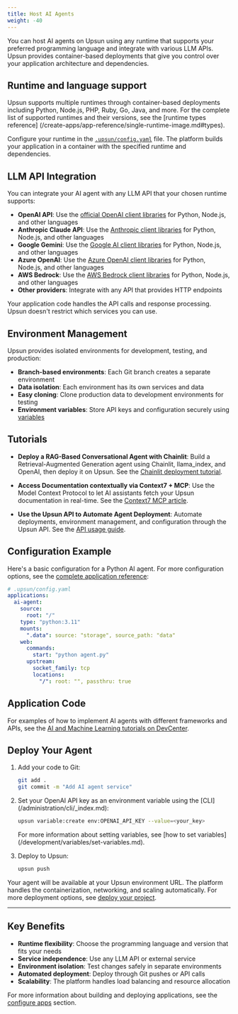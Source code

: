 ```yaml
---
title: Host AI Agents
weight: -40
---
```


You can host AI agents on Upsun using any runtime that supports your preferred
programming language and integrate with various LLM APIs. Upsun provides
container-based deployments that give you control over your application
architecture and dependencies.

## Runtime and language support

Upsun supports multiple runtimes through container-based deployments including
Python, Node.js, PHP, Ruby, Go, Java, and more. For the complete list of
supported runtimes and their versions, see the [runtime types reference]
(/create-apps/app-reference/single-runtime-image.md#types).

Configure your runtime in the [`.upsun/config.yaml`](/learn/overview/yaml/yaml-structure.md)
 file.
The platform builds your application in a container with the specified runtime
and dependencies.

## LLM API Integration

You can integrate your AI agent with any LLM API that your chosen runtime supports:

- **OpenAI API**: Use the [official OpenAI client libraries](https://platform.openai.com/docs/libraries) 
for Python, Node.js, and other languages
- **Anthropic Claude API**: Use the [Anthropic client libraries](https://docs.anthropic.com/en/docs/getting-started-with-the-api) for Python,
Node.js, and other languages
- **Google Gemini**: Use the [Google AI client libraries](https://ai.google.dev/docs)
for Python, Node.js, and other languages
- **Azure OpenAI**: Use the [Azure OpenAI client libraries](https://learn.microsoft.com/en-us/azure/ai-services/openai/) for Python,
Node.js, and other languages
- **AWS Bedrock**: Use the [AWS Bedrock client libraries](https://docs.aws.amazon.com/bedrock/) for Python, Node.js, and other languages
- **Other providers**: Integrate with any API that provides HTTP endpoints

Your application code handles the API calls and response processing. Upsun doesn't
restrict which services you can use.

## Environment Management

Upsun provides isolated environments for development, testing, and production:

- **Branch-based environments**: Each Git branch creates a separate environment
- **Data isolation**: Each environment has its own services and data
- **Easy cloning**: Clone production data to development environments for testing
- **Environment variables**: Store API keys and configuration securely using
[variables](/development/variables/_index.md)

## Tutorials

- **Deploy a RAG-Based Conversational Agent with Chainlit**: Build a Retrieval-Augmented
Generation agent using Chainlit, llama_index, and OpenAI, then deploy it on Upsun.
See the [Chainlit deployment tutorial](https://devcenter.upsun.com/posts/deploying-chainlit-with-rag/).

- **Access Documentation contextually via Context7 + MCP**: Use the Model Context
Protocol to let AI assistants fetch your Upsun documentation in real-time. See the
[Context7 MCP article](https://devcenter.upsun.com/posts/context7-mcp/).

- **Use the Upsun API to Automate Agent Deployment**: Automate deployments, environment
management, and configuration through the Upsun API. See the
[API usage guide](https://devcenter.upsun.com/posts/using-the-upsun-api/).

## Configuration Example

Here's a basic configuration for a Python AI agent. For more configuration
options, see the [complete application reference](/create-apps/app-reference/single-runtime-image.md):

```yaml
# .upsun/config.yaml
applications:
  ai-agent:
    source:
      root: "/"
    type: "python:3.11"
    mounts:
      ".data": source: "storage", source_path: "data"
    web:
      commands:
        start: "python agent.py"
      upstream:
        socket_family: tcp
        locations:
          "/": root: "", passthru: true
```

## Application Code

For examples of how to implement AI agents with different frameworks and APIs,
see the [AI and Machine Learning tutorials on DevCenter](https://devcenter.upsun.com/posts/?utm_source=docs&utm_medium=ai-agent&utm_campaign=tutorials).

## Deploy Your Agent

1. Add your code to Git:

   ```bash
   git add .
   git commit -m "Add AI agent service"
   ```

2. Set your OpenAI API key as an environment variable using the [CLI]
(/administration/cli/_index.md):

   ```bash
   upsun variable:create env:OPENAI_API_KEY --value=<your_key>
   ```

   For more information about setting variables, see [how to set variables]
   (/development/variables/set-variables.md).

3. Deploy to Upsun:

   ```bash
   upsun push
   ```

Your agent will be available at your Upsun environment URL. The platform handles
the containerization, networking, and scaling automatically. For more deployment
options, see [deploy your project](/learn/overview/build-deploy.md).

---

## Key Benefits

- **Runtime flexibility**: Choose the programming language and version that fits
your needs
- **Service independence**: Use any LLM API or external service
- **Environment isolation**: Test changes safely in separate environments
- **Automated deployment**: Deploy through Git pushes or API calls
- **Scalability**: The platform handles load balancing and resource allocation

For more information about building and deploying applications, see the
[configure apps](/create-apps/_index.md) section.
